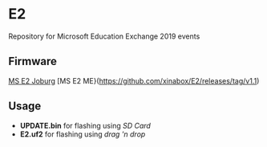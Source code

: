 # E2
Repository for Microsoft Education Exchange 2019 events

## Firmware

[MS E2 Joburg](https://github.com/xinabox/E2/releases/latest)
[MS E2 ME}(https://github.com/xinabox/E2/releases/tag/v1.1) 

## Usage

* __UPDATE.bin__ for flashing using _SD Card_
* __E2.uf2__ for flashing using _drag 'n drop_

